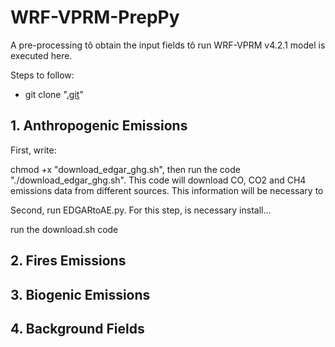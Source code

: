 # WRF-VPRM-PrepPy

A pre-processing tô obtain the input fields tô run WRF-VPRM v4.2.1 model is executed here.

Steps to follow:
- git clone "[.git](https://github.com/rnoeliab/Inputs-WRF-VPRM.git)"

## 1. Anthropogenic Emissions

First, write:

chmod +x "download_edgar_ghg.sh", then run the code "./download_edgar_ghg.sh". This code will download CO, CO2 and CH4 emissions data from different sources. This information will be necessary to  

Second, run EDGARtoAE.py. For this step, is necessary install...


run the download.sh code

## 2. Fires Emissions

## 3. Biogenic Emissions

## 4. Background Fields
